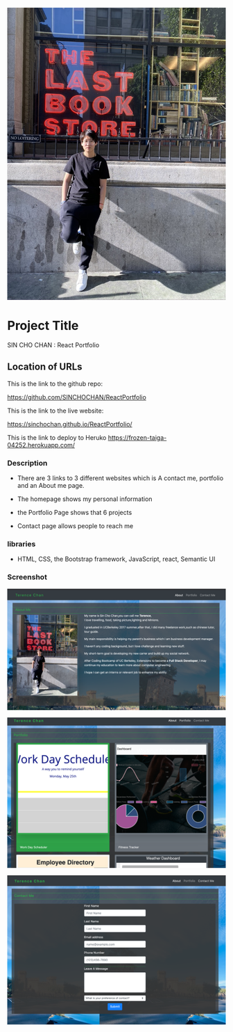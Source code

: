 ![icon](./src/assets/Images/icon.jpg "icon")

# Project Title

SIN CHO CHAN : React Portfolio 

## Location of URLs

This is the link to the github repo:
 
https://github.com/SINCHOCHAN/ReactPortfolio 

This is the link to the live website:

https://sinchochan.github.io/ReactPortfolio/ 

This is the link to deploy to Heruko
https://frozen-taiga-04252.herokuapp.com/

### Description

- There are 3 links to 3 different websites which is A contact me, portfolio and an About me page.

- The homepage shows my personal information

- the Portfolio Page shows that 6 projects

- Contact page allows people to reach me

### libraries

- HTML, CSS, the Bootstrap framework, JavaScript, react, Semantic UI


### Screenshot

![About](./src/assets/Images/about.png "Screenshot of About Me page")

![Portfolio](./src/assets/Images/portfolio.png "Screenshot of Portfolio page")

![Contact](./src/assets/Images/contactme.png "Screenshot of Contact page")